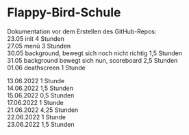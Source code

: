 # Flappy-Bird-Schule

Dokumentation vor dem Erstellen des GitHub-Repos:  
23.05 init                                            4 Stunden  
27.05 menü                                            3 Stunden  
30.05 background, bewegt sich noch nicht richtig      1,5 Stunden  
31.05 background bewegt sich nun, scoreboard          2,5 Stunden  
01.06 deathscreen                                     1 Stunde  
  
  
13.06.2022  1 Stunde  
14.06.2022  1,5 Stunden  
15.06.2022  0,5 Stunden  
17.06.2022  1 Stunde  
21.06.2022  4,25 Stunden  
22.06.2022  1 Stunde  
23.06.2022  1,5 Stunden  
